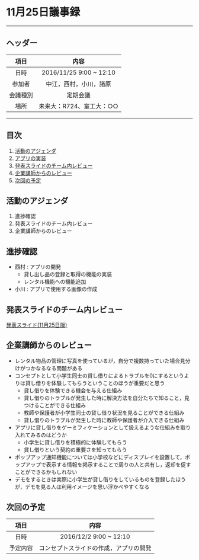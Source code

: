 # 11月25日議事録

---

## ヘッダー

|項目|内容|
|:--:|:--:|
| 日時 | 2016/11/25  9:00 ~ 12:10|
| 参加者 | 中江，西村，小川，諸原 |
| 会議種別 | 定期会議 |
| 場所 | 未来大：R724、室工大：○○ |

---

## 目次

1. [活動のアジェンダ](#anchar1)
2. [アプリの実装](#anchar2)
3. [発表スライドのチーム内レビュー](#anchar3)
4. [企業講師からのレビュー](#anchar4)
5. [次回の予定](#anchar5)

## <div id="anchar1"/>活動のアジェンダ

1. 進捗確認
2. 発表スライドのチーム内レビュー
3. 企業講師からのレビュー

## <div id="anchar2"/>進捗確認

- 西村 : アプリの開発
	- 貸し出し品の登録と取得の機能の実装
	- レンタル機能への機能追加
- 小川 : アプリで使用する画像の作成

## <div id="anchar3" />発表スライドのチーム内レビュー

[発表スライド(11月25日版)](https://enpit2016fun.slack.com/files/nakae/F370V39M3/pbl_d_20161125.pdf)

## <div id="anchar4"/>企業講師からのレビュー

- レンタル物品の管理に写真を使っているが，自分で複数持っていた場合見分けがつかなるなる問題がある
- コンセプトとして小学生同士の貸し借りによるトラブルを0にするというよりは貸し借りを体験してもらうということのほうが重要だと思う
	- 貸し借りを体験できる機会を与える仕組み
	- 貸し借りのトラブルが発生した時に解決方法を自分たちで知ること，見つけることができる仕組み
	- 教師や保護者が小学生同士の貸し借り状況を見ることができる仕組み
	- 貸し借りのトラブルが発生した時に教師や保護者が介入できる仕組み
- アプリに貸し借りをゲーミフィケーションとして扱えるような仕組みを取り入れてみるのはどうか
	- 小学生に貸し借りを積極的に体験してもらう
	- 貸し借りという契約の重要さを知ってもらう
- ポップアップ通知機能については小学校などにディスプレイを設置して，ポップアップで表示する情報を掲示することで周りの人と共有し，返却を促すことができるかもしれない
- デモをするときは実際に小学生が貸し借りをしているものを登録したほうが，デモを見る人は利用イメージを思い浮かべやすくなる

## <div id="anchar5"/>次回の予定

|項目|内容|
|:--:|:--:|
| 日時 | 2016/12/2  9:00 ~ 12:10|
| 予定内容 | コンセプトスライドの作成，アプリの開発 |
